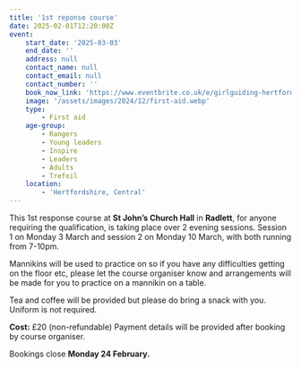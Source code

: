 ```yaml
---
title: '1st reponse course'
date: 2025-02-01T12:20:00Z
event:
    start_date: '2025-03-03'
    end_date: ''
    address: null
    contact_name: null
    contact_email: null
    contact_number: ''
    book_now_link: 'https://www.eventbrite.co.uk/e/girlguiding-hertfordshire-1st-response-course-2-x-3-hour-sessions-tickets-1205390658909'
    image: '/assets/images/2024/12/first-aid.webp'
    type:
        - First aid
    age-group:
        - Rangers
        - Young leaders
        - Inspire
        - Leaders
        - Adults
        - Trefoil
    location:
        - 'Hertfordshire, Central'
---
```

This 1st response course at **St John’s Church Hall** in **Radlett**, for anyone requiring the qualification, is taking place over 2 evening sessions. Session 1 on Monday 3 March and session 2 on Monday 10 March, with both running from 7-10pm.

Mannikins will be used to practice on so if you have any difficulties getting on the floor etc, please let the course organiser know and arrangements will be made for you to practice on a mannikin on a table.

Tea and coffee will be provided but please do bring a snack with you. Uniform is not required.

**Cost:** £20 (non-refundable) Payment details will be provided after booking by course organiser.

Bookings close **Monday 24 February.**
